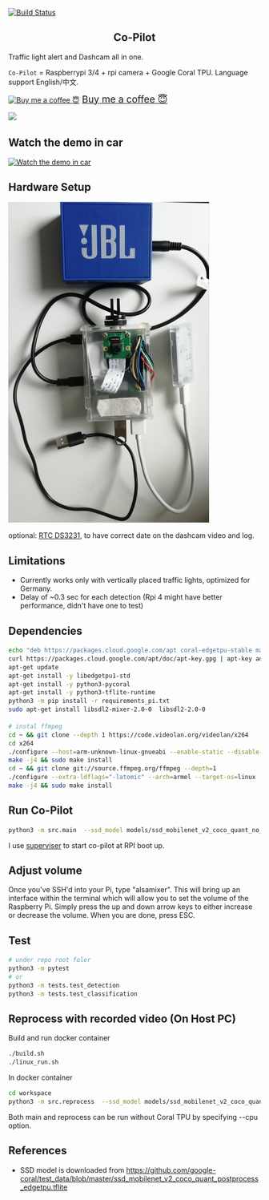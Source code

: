 [![Build Status](https://travis-ci.com/xeonqq/co-pilot.svg?branch=master)](https://travis-ci.com/xeonqq/co-pilot)

<h2 align="center">Co-Pilot</h2>

Traffic light alert and Dashcam all in one.

`Co-Pilot` = Raspberrypi 3/4 + rpi camera + Google Coral TPU. Language support English/中文.

 <a class="bmc-button" target="_blank" href="https://www.buymeacoffee.com/xeonqq"><img src="https://cdn.buymeacoffee.com/buttons/bmc-new-btn-logo.svg" alt="Buy me a coffee 😇"><span style="margin-left:5px;font-size:19px !important;">Buy me a coffee 😇</span></a>
 
![](images/traffic_light_detection_seq.gif)
## Watch the demo in car
[![Watch the demo in car](https://i.imgur.com/1PCb91b.png)](https://youtu.be/tCmUoWLdjoo)

## Hardware Setup
![](images/hardware.jpg)

optional: [RTC DS3231](https://www.ebay.de/itm/223727782675?ssPageName=STRK%3AMEBIDX%3AIT&_trksid=p2060353.m2749.l2649), to have correct date on the dashcam video and log.

## Limitations
* Currently works only with vertically placed traffic lights, optimized for Germany.
* Delay of ~0.3 sec for each detection (Rpi 4 might have better performance, didn't have one to test)

## Dependencies
```bash on rpi
echo "deb https://packages.cloud.google.com/apt coral-edgetpu-stable main" | tee /etc/apt/sources.list.d/coral-edgetpu.list
curl https://packages.cloud.google.com/apt/doc/apt-key.gpg | apt-key add -
apt-get update
apt-get install -y libedgetpu1-std
apt-get install -y python3-pycoral
apt-get install -y python3-tflite-runtime
python3 -m pip install -r requirements_pi.txt
sudo apt-get install libsdl2-mixer-2.0-0  libsdl2-2.0-0

# instal ffmpeg
cd ~ && git clone --depth 1 https://code.videolan.org/videolan/x264
cd x264
./configure --host=arm-unknown-linux-gnueabi --enable-static --disable-opencl
make -j4 && sudo make install
cd ~ && git clone git://source.ffmpeg.org/ffmpeg --depth=1
./configure --extra-ldflags="-latomic" --arch=armel --target-os=linux --enable-gpl --enable-omx --enable-omx-rpi --enable-nonfree
make -j4 && sudo make install
```
## Run Co-Pilot
```bash
python3 -m src.main  --ssd_model models/ssd_mobilenet_v2_coco_quant_no_nms_edgetpu.tflite  --label models/coco_labels.txt --score_threshold 0.3 --traffic_light_classification_model models/traffic_light_edgetpu.tflite  --traffic_light_label models/traffic_light_labels.txt --blackbox_path=./
```
I use [superviser](http://supervisord.org/) to start co-pilot at RPI boot up.

## Adjust volume
Once you've SSH'd into your Pi, type "alsamixer". This will bring up an interface within the terminal which will allow you to set the volume of the Raspberry Pi. Simply press the up and down arrow keys to either increase or decrease the volume. When you are done, press ESC.

## Test
```bash
# under repo root foler
python3 -m pytest
# or
python3 -m tests.test_detection
python3 -m tests.test_classification
```

## Reprocess with recorded video (On Host PC)

Build and run docker container
```bash
./build.sh
./linux_run.sh
```

In docker container
```bash
cd workspace
python3 -m src.reprocess  --ssd_model models/ssd_mobilenet_v2_coco_quant_no_nms_edgetpu.tflite  --label models/coco_labels.txt --score_threshold 0.3 --traffic_light_classification_model models/traffic_light_edgetpu.tflite  --traffic_light_label models/traffic_light_labels.txt --blackbox_path=./ --video recording_20210417-090028.h264.mp4 --fps 5
```

Both main and reprocess can be run without Coral TPU by specifying --cpu option.

## References
* SSD model is downloaded from https://github.com/google-coral/test_data/blob/master/ssd_mobilenet_v2_coco_quant_postprocess_edgetpu.tflite



